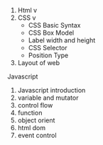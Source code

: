 1. Html v
2. CSS v
    - CSS Basic Syntax
    - CSS Box Model
    - Label width and height
    - CSS Selector
    - Position Type
3. Layout of web


Javascript
1. Javascript introduction
2. variable and mutator
3. control flow
4. function
5. object orient
6. html dom
7. event control